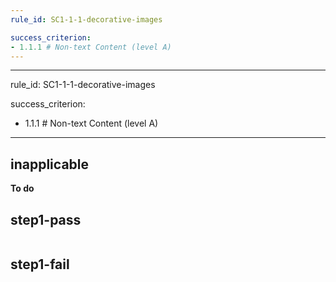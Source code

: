 ```yaml
---
rule_id: SC1-1-1-decorative-images

success_criterion:
- 1.1.1 # Non-text Content (level A)
---
```


---
rule_id: SC1-1-1-decorative-images

success_criterion:
- 1.1.1 # Non-text Content (level A)
---

<h2>inapplicable</h2>

<p><strong>To do</strong></p>

<h2>step1-pass</h2>

<div data-outcome="passed"
  data-outcome-id="step1-pass"
  data-user-responses="[true]">
    <img alt="" id="target">
</div>

<h2>step1-fail</h2>

<div data-outcome="failed"
  data-outcome-id="step1-fail"
  data-user-responses="[false]">
    <img alt="" id="target">
</div>


<script>
  console.log('test')
</script>